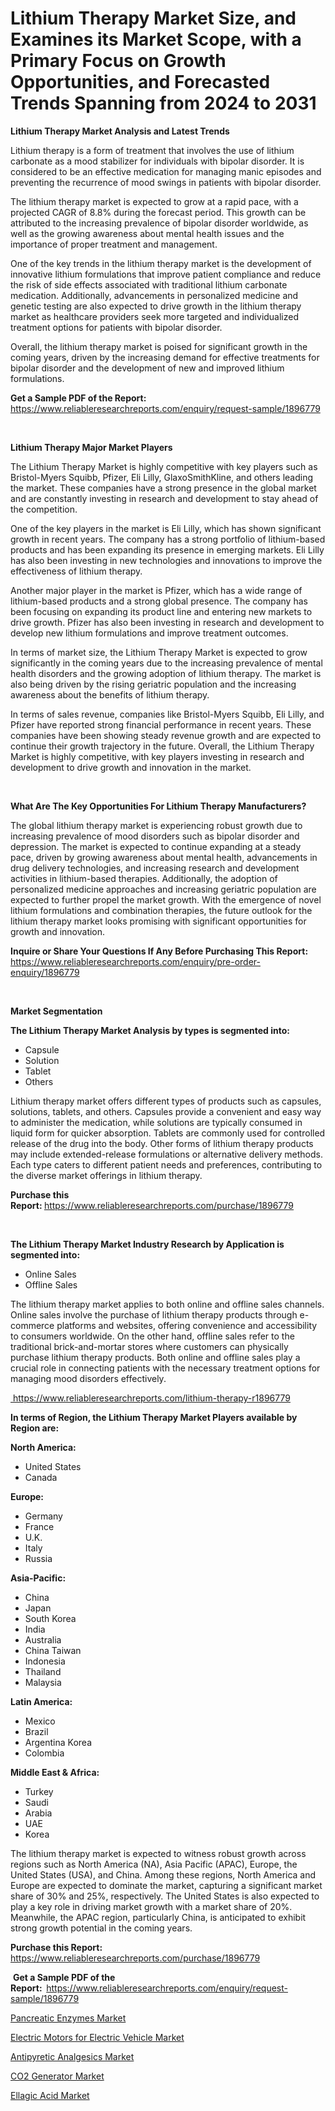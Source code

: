 <p><h1>Lithium Therapy Market Size, and Examines its Market Scope, with a Primary Focus on Growth Opportunities, and Forecasted Trends Spanning from 2024 to 2031</h1></p><p><strong>Lithium Therapy Market Analysis and Latest Trends</strong></p>
<p><p>Lithium therapy is a form of treatment that involves the use of lithium carbonate as a mood stabilizer for individuals with bipolar disorder. It is considered to be an effective medication for managing manic episodes and preventing the recurrence of mood swings in patients with bipolar disorder.</p><p>The lithium therapy market is expected to grow at a rapid pace, with a projected CAGR of 8.8% during the forecast period. This growth can be attributed to the increasing prevalence of bipolar disorder worldwide, as well as the growing awareness about mental health issues and the importance of proper treatment and management.</p><p>One of the key trends in the lithium therapy market is the development of innovative lithium formulations that improve patient compliance and reduce the risk of side effects associated with traditional lithium carbonate medication. Additionally, advancements in personalized medicine and genetic testing are also expected to drive growth in the lithium therapy market as healthcare providers seek more targeted and individualized treatment options for patients with bipolar disorder.</p><p>Overall, the lithium therapy market is poised for significant growth in the coming years, driven by the increasing demand for effective treatments for bipolar disorder and the development of new and improved lithium formulations.</p></p>
<p><strong>Get a Sample PDF of the Report:&nbsp;</strong> <a href="https://www.reliableresearchreports.com/enquiry/request-sample/1896779">https://www.reliableresearchreports.com/enquiry/request-sample/1896779</a></p>
<p>&nbsp;</p>
<p><strong>Lithium Therapy Major Market Players</strong></p>
<p><p>The Lithium Therapy Market is highly competitive with key players such as Bristol-Myers Squibb, Pfizer, Eli Lilly, GlaxoSmithKline, and others leading the market. These companies have a strong presence in the global market and are constantly investing in research and development to stay ahead of the competition.</p><p>One of the key players in the market is Eli Lilly, which has shown significant growth in recent years. The company has a strong portfolio of lithium-based products and has been expanding its presence in emerging markets. Eli Lilly has also been investing in new technologies and innovations to improve the effectiveness of lithium therapy.</p><p>Another major player in the market is Pfizer, which has a wide range of lithium-based products and a strong global presence. The company has been focusing on expanding its product line and entering new markets to drive growth. Pfizer has also been investing in research and development to develop new lithium formulations and improve treatment outcomes.</p><p>In terms of market size, the Lithium Therapy Market is expected to grow significantly in the coming years due to the increasing prevalence of mental health disorders and the growing adoption of lithium therapy. The market is also being driven by the rising geriatric population and the increasing awareness about the benefits of lithium therapy.</p><p>In terms of sales revenue, companies like Bristol-Myers Squibb, Eli Lilly, and Pfizer have reported strong financial performance in recent years. These companies have been showing steady revenue growth and are expected to continue their growth trajectory in the future. Overall, the Lithium Therapy Market is highly competitive, with key players investing in research and development to drive growth and innovation in the market.</p></p>
<p>&nbsp;</p>
<p><strong>What Are The Key Opportunities For Lithium Therapy Manufacturers?</strong></p>
<p><p>The global lithium therapy market is experiencing robust growth due to increasing prevalence of mood disorders such as bipolar disorder and depression. The market is expected to continue expanding at a steady pace, driven by growing awareness about mental health, advancements in drug delivery technologies, and increasing research and development activities in lithium-based therapies. Additionally, the adoption of personalized medicine approaches and increasing geriatric population are expected to further propel the market growth. With the emergence of novel lithium formulations and combination therapies, the future outlook for the lithium therapy market looks promising with significant opportunities for growth and innovation.</p></p>
<p><strong>Inquire or Share Your Questions If Any Before Purchasing This Report:</strong> <a href="https://www.reliableresearchreports.com/enquiry/pre-order-enquiry/1896779">https://www.reliableresearchreports.com/enquiry/pre-order-enquiry/1896779</a></p>
<p>&nbsp;</p>
<p><strong>Market Segmentation</strong></p>
<p><strong>The Lithium Therapy Market Analysis by types is segmented into:</strong></p>
<p><ul><li>Capsule</li><li>Solution</li><li>Tablet</li><li>Others</li></ul></p>
<p><p>Lithium therapy market offers different types of products such as capsules, solutions, tablets, and others. Capsules provide a convenient and easy way to administer the medication, while solutions are typically consumed in liquid form for quicker absorption. Tablets are commonly used for controlled release of the drug into the body. Other forms of lithium therapy products may include extended-release formulations or alternative delivery methods. Each type caters to different patient needs and preferences, contributing to the diverse market offerings in lithium therapy.</p></p>
<p><strong>Purchase this Report:&nbsp;</strong><a href="https://www.reliableresearchreports.com/purchase/1896779">https://www.reliableresearchreports.com/purchase/1896779</a></p>
<p>&nbsp;</p>
<p><strong>The Lithium Therapy Market Industry Research by Application is segmented into:</strong></p>
<p><ul><li>Online Sales</li><li>Offline Sales</li></ul></p>
<p><p>The lithium therapy market applies to both online and offline sales channels. Online sales involve the purchase of lithium therapy products through e-commerce platforms and websites, offering convenience and accessibility to consumers worldwide. On the other hand, offline sales refer to the traditional brick-and-mortar stores where customers can physically purchase lithium therapy products. Both online and offline sales play a crucial role in connecting patients with the necessary treatment options for managing mood disorders effectively.</p></p>
<p><a href="https://www.reliableresearchreports.com/lithium-therapy-r1896779">&nbsp;https://www.reliableresearchreports.com/lithium-therapy-r1896779</a></p>
<p><strong>In terms of Region, the Lithium Therapy Market Players available by Region are:</strong></p>
<p>
    <p> <strong> North America: </strong>
        <ul>
            <li>United States</li>
            <li>Canada</li>
        </ul>
        </p> 
    <p> <strong> Europe: </strong>
        <ul>
            <li>Germany</li>
            <li>France</li>
            <li>U.K.</li>
            <li>Italy</li>
            <li>Russia</li>
        </ul>
        </p> 
    <p> <strong> Asia-Pacific: </strong>
        <ul>
            <li>China</li>
            <li>Japan</li>
            <li>South Korea</li>
            <li>India</li>
            <li>Australia</li>
            <li>China Taiwan</li>
            <li>Indonesia</li>
            <li>Thailand</li>
            <li>Malaysia</li>
        </ul>
        </p> 
    <p> <strong> Latin America: </strong>
        <ul>
            <li>Mexico</li>
            <li>Brazil</li>
            <li>Argentina Korea</li>
            <li>Colombia</li>
        </ul>
        </p> 
    <p> <strong> Middle East & Africa: </strong>
        <ul>
            <li>Turkey</li>
            <li>Saudi</li>
            <li>Arabia</li>
            <li>UAE</li>
            <li>Korea</li>
        </ul>
    </p>
    </p>
<p><p>The lithium therapy market is expected to witness robust growth across regions such as North America (NA), Asia Pacific (APAC), Europe, the United States (USA), and China. Among these regions, North America and Europe are expected to dominate the market, capturing a significant market share of 30% and 25%, respectively. The United States is also expected to play a key role in driving market growth with a market share of 20%. Meanwhile, the APAC region, particularly China, is anticipated to exhibit strong growth potential in the coming years.</p></p>
<p><strong>Purchase this Report: </strong><a href="https://www.reliableresearchreports.com/purchase/1896779">https://www.reliableresearchreports.com/purchase/1896779</a></p>
<p>&nbsp;<strong>Get a Sample PDF of the Report:&nbsp;&nbsp;</strong><a href="https://www.reliableresearchreports.com/enquiry/request-sample/1896779">https://www.reliableresearchreports.com/enquiry/request-sample/1896779</a></p>
<p><strong></strong></p>
<p><p><a href="https://github.com/RichRobinson5/Market-Research-Report-List-6/blob/main/pancreatic-enzymes-market.md">Pancreatic Enzymes Market</a></p><p><a href="https://www.linkedin.com/pulse/global-electric-motors-vehicle-market-size-expected-reach-cagr-tl1ne?trackingId=BkQMflIoTne09Z9kvo4SJw%3D%3D">Electric Motors for Electric Vehicle Market</a></p><p><a href="https://github.com/gdfhhhj/Market-Research-Report-List-6/blob/main/antipyretic-analgesics-market.md">Antipyretic Analgesics Market</a></p><p><a href="https://medium.com/@alicemcglynn2022/co2-generator-market-size-share-trends-analysis-report-by-product-co2-generators-co2-dosing-335dcfffa202">CO2 Generator Market</a></p><p><a href="https://github.com/julyju69/Market-Research-Report-List-4/blob/main/ellagic-acid-market.md">Ellagic Acid Market</a></p></p>
